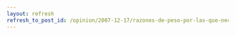 ```yaml
---
layout: refresh
refresh_to_post_id: /opinion/2007-12-17/razones-de-peso-por-las-que-necesitas-windows-live.html
---
```

